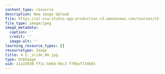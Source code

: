 ```yaml
---
content_type: resource
description: New image Upload
file: https://ol-ocw-studio-app-production.s3.amazonaws.com/courses/15-s21-nuts-and-bolts-of-business-plans-january-iap-2014/11a15030ff1cbb649bc3f70baf73db03_4.2._slide_08.jpg
file_type: image/jpeg
image_metadata:
  caption: ''
  credit: ''
  image-alt: ''
learning_resource_types: []
resourcetype: Image
title: 4.2._slide_08.jpg
type: OCWImage
uid: 11a15030-ff1c-bb64-9bc3-f70baf73db03
---
```

